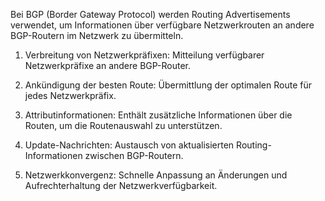 Bei BGP (Border Gateway Protocol) werden Routing Advertisements verwendet, um Informationen über verfügbare Netzwerkrouten an andere BGP-Routern im Netzwerk zu übermitteln.

1. Verbreitung von Netzwerkpräfixen: Mitteilung verfügbarer Netzwerkpräfixe an andere BGP-Router.

2. Ankündigung der besten Route: Übermittlung der optimalen Route für jedes Netzwerkpräfix.

3. Attributinformationen: Enthält zusätzliche Informationen über die Routen, um die Routenauswahl zu unterstützen.

4. Update-Nachrichten: Austausch von aktualisierten Routing-Informationen zwischen BGP-Routern.

5. Netzwerkkonvergenz: Schnelle Anpassung an Änderungen und Aufrechterhaltung der Netzwerkverfügbarkeit.